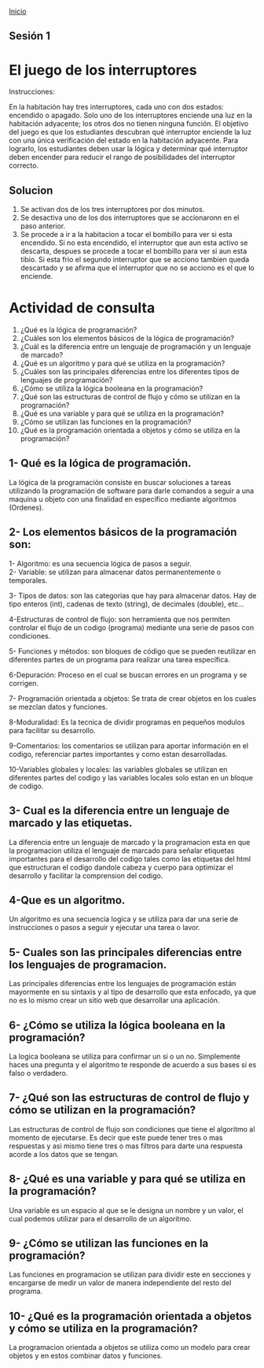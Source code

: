 <!-- No borrar o modificar -->
[Inicio](./index.md)

## Sesión 1 

# El juego de los interruptores

Instrucciones:

En la habitación hay tres interruptores, cada uno con dos estados: encendido o apagado.
Solo uno de los interruptores enciende una luz en la habitación adyacente; los otros dos no tienen ninguna función.
El objetivo del juego es que los estudiantes descubran qué interruptor enciende la luz con una única verificación del estado en la habitación adyacente.
Para lograrlo, los estudiantes deben usar la lógica y determinar qué interruptor deben encender para reducir el rango de posibilidades del interruptor correcto.

## Solucion

1. Se activan dos de los tres interruptores por dos minutos.
2. Se desactiva uno de los dos interruptores que se accionaronn en el paso anterior. 
3. Se procede a ir a la habitacion a tocar el bombillo para ver si esta encendido. Si no esta encendido, el interruptor que aun esta activo se descarta, despues se procede a tocar el bombillo para ver si aun esta tibio. Si esta frio el segundo interruptor que se acciono tambien queda descartado y se afirma que el interruptor que no se acciono es el que lo enciende.

# Actividad de consulta

1. ¿Qué es la lógica de programación?
2. ¿Cuáles son los elementos básicos de la lógica de programación?
3. ¿Cuál es la diferencia entre un lenguaje de programación y un lenguaje de marcado?
4. ¿Qué es un algoritmo y para qué se utiliza en la programación?
5. ¿Cuáles son las principales diferencias entre los diferentes tipos de lenguajes de programación?
6. ¿Cómo se utiliza la lógica booleana en la programación?
7. ¿Qué son las estructuras de control de flujo y cómo se utilizan en la programación?
8. ¿Qué es una variable y para qué se utiliza en la programación?
9. ¿Cómo se utilizan las funciones en la programación?
10. ¿Qué es la programación orientada a objetos y cómo se utiliza en la programación?

## 1- Qué es la lógica de programación.
La lógica de la programación consiste en buscar soluciones a tareas utilizando la programación de software para darle comandos a seguir a una maquina u objeto con una finalidad en especifico mediante algoritmos (Ordenes).



## 2- Los elementos básicos de la programación son: 

1- Algoritmo: es una secuencia lógica de pasos a seguir.			
2- Variable: se utilizan para almacenar datos permanentemente o temporales.

3- Tipos de datos: son las categorias que hay para almacenar datos. Hay de tipo enteros (int), cadenas de texto (string), de decimales (double), etc…

4-Estructuras de control de flujo: son herramienta que nos permiten controlar el flujo de un codigo (programa) mediante una serie de pasos con condiciones.

5- Funciones y métodos: son bloques de código que se pueden reutilizar en diferentes partes de un programa para realizar una tarea específica.

6-Depuración: Proceso en el cual se buscan errores en un programa y se corrigen.

7- Programación orientada a objetos: Se trata de crear objetos en los cuales se mezclan datos y funciones.

8-Moduralidad: Es la tecnica de dividir programas en pequeños modulos para facilitar su desarrollo.

9-Comentarios: los comentarios se utilizan para aportar información en el codigo,  referenciar partes importantes y como estan desarrolladas.

10-Variables globales y locales: las variables globales se utilizan  en diferentes partes del codigo y las variables locales solo estan en un bloque de codigo.

## 3- Cual es la diferencia entre un lenguaje de marcado y las etiquetas.
La diferencia entre un lenguaje de marcado y la programacion esta en que la programacion utiliza el lenguaje de marcado para señalar etiquetas importantes para el desarrollo del codigo tales como las etiquetas del html que estructuran el codigo dandole cabeza y cuerpo para optimizar el desarrollo y facilitar la comprension del codigo. 

## 4-Que es un algoritmo.  
Un algoritmo es una secuencia logica y se utiliza para dar una serie de instrucciones o pasos a seguir y ejecutar una tarea o lavor.

## 5- Cuales son las principales diferencias entre los lenguajes de programacion.
Las principales diferencias entre los lenguajes de programación están mayormente  en su sintaxis y al tipo de desarrollo que esta enfocado, ya que no es lo mismo crear un sitio web que desarrollar una aplicación.

## 6- ¿Cómo se utiliza la lógica booleana en la programación?
La logica booleana se utiliza para confirmar un si o un no. Simplemente haces una pregunta y el algoritmo te responde de acuerdo a sus bases si es falso o verdadero.

## 7- ¿Qué son las estructuras de control de flujo y cómo se utilizan en la programación?
Las estructuras de control de flujo son condiciones que tiene el algoritmo al momento de ejecutarse. Es decir que este puede tener tres o mas respuestas y asi mismo tiene tres o mas filtros para darte una respuesta acorde a los datos que se tengan.

## 8- ¿Qué es una variable y para qué se utiliza en la programación? 
Una variable es un espacio al que se le designa un nombre y un valor, el cual podemos utilizar para el desarrollo de un algoritmo.

## 9- ¿Cómo se utilizan las funciones en la programación?
Las funciones en programacion se utilizan para dividir este en secciones y encargarse de medir un valor de manera independiente del resto del programa.

## 10- ¿Qué es la programación orientada a objetos y cómo se utiliza en la programación? 
La programacion orientada a objetos se utiliza como un modelo para crear objetos y en estos combinar datos y funciones.   
